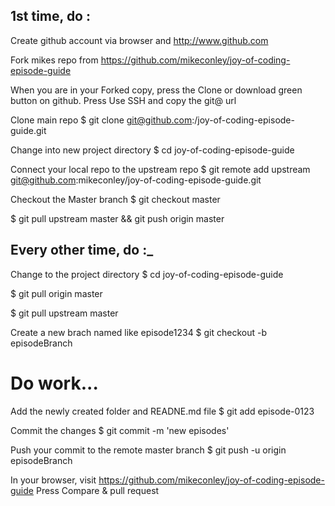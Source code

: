 ## 1st time, do : 
Create github account via browser and http://www.github.com

Fork mikes repo from https://github.com/mikeconley/joy-of-coding-episode-guide

When you are in your Forked copy, press the Clone or download green button on github.
Press Use SSH and copy the git@ url

Clone main repo 
$ git clone git@github.com:<user>/joy-of-coding-episode-guide.git

Change into new project directory
$ cd joy-of-coding-episode-guide

Connect your local repo to the upstream repo
$ git remote add upstream git@github.com:mikeconley/joy-of-coding-episode-guide.git

Checkout the Master branch
$ git checkout master

$ git pull upstream master && git push origin master

 
## Every other time, do :_

Change to the project directory
$ cd joy-of-coding-episode-guide


$ git pull origin master

$ git pull upstream master

Create a new brach named like episode1234
$ git checkout -b episodeBranch

# Do work...

Add the newly created folder and READNE.md file
$ git add episode-0123

Commit the changes
$ git commit -m 'new episodes'

Push your commit to the remote master branch
$  git push -u origin episodeBranch

In your browser, visit https://github.com/mikeconley/joy-of-coding-episode-guide
Press Compare & pull request

